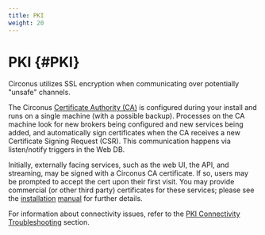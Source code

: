 ```yaml
---
title: PKI
weight: 20
---
```


# PKI {#PKI}

Circonus utilizes SSL encryption when communicating over potentially "unsafe" channels.

The Circonus [Certificate Authority (CA)](/circonus/on-premises/roles-services/ca) is configured during your install and runs on a single machine (with a possible backup).  Processes on the CA machine look for new brokers being configured and new services being added, and automatically sign certificates when the CA receives a new Certificate Signing Request (CSR).  This communication happens via listen/notify triggers in the Web DB.

Initially, externally facing services, such as the web UI, the API, and streaming, may be signed with a Circonus CA certificate. If so, users may be prompted to accept the cert upon their first visit.  You may provide commercial (or other third party) certificates for these services; please see the [installation](/circonus/on-premises/installation/getting-started/#PublicKeyInfrastructurePKI) [manual](/circonus/on-premises/installation/installation/#AddressingPKIRequirements) for further details.

For information about connectivity issues, refer to the [PKI Connectivity Troubleshooting](/circonus/on-premises/troubleshooting/#PKIConnectivityTroubleshooting) section.
